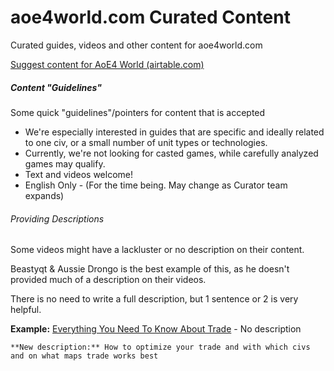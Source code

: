 # aoe4world.com Curated Content

Curated guides, videos and other content for aoe4world.com

[Suggest content for AoE4 World (airtable.com)](https://airtable.com/shraFjFgC03xmCgZj)

##### Content "Guidelines"

Some quick "guidelines"/pointers for content that is accepted

- We're especially interested in guides that are specific and ideally related to one civ, or a small number of unit types or technologies.
- Currently, we're not looking for casted games, while carefully analyzed games may qualify.
- Text and videos welcome!
- English Only - (For the time being. May change as Curator team expands)

###### Providing Descriptions

Some videos might have a lackluster or no description on their content.

Beastyqt & Aussie Drongo is the best example of this, as he doesn't provided much of a description on their videos.

There is no need to write a full description, but 1 sentence or 2 is very helpful.

****Example:**** [Everything You Need To Know About Trade](https://www.youtube.com/watch?v=z1PziuDAYzg) - No description

    **New description:** How to optimize your trade and with which civs and on what maps trade works best
